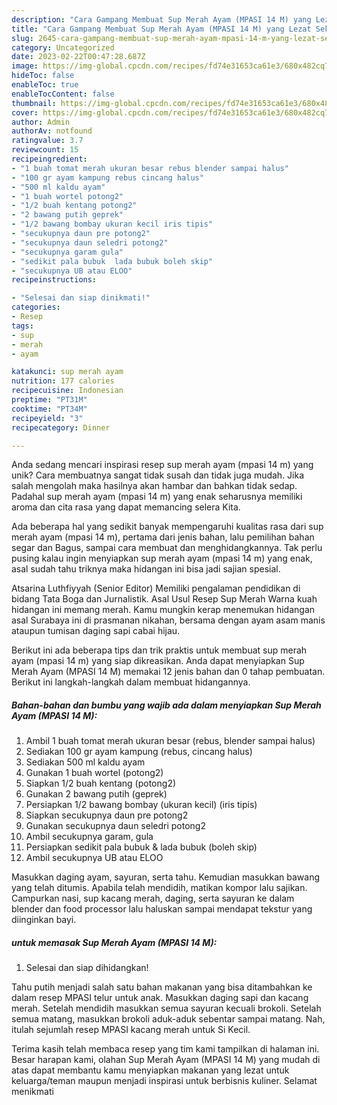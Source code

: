 ```yaml
---
description: "Cara Gampang Membuat Sup Merah Ayam (MPASI 14 M) yang Lezat Sekali"
title: "Cara Gampang Membuat Sup Merah Ayam (MPASI 14 M) yang Lezat Sekali"
slug: 2645-cara-gampang-membuat-sup-merah-ayam-mpasi-14-m-yang-lezat-sekali
category: Uncategorized
date: 2023-02-22T00:47:28.687Z
image: https://img-global.cpcdn.com/recipes/fd74e31653ca61e3/680x482cq70/sup-merah-ayam-mpasi-14-m-foto-resep-utama.jpg
hideToc: false
enableToc: true
enableTocContent: false
thumbnail: https://img-global.cpcdn.com/recipes/fd74e31653ca61e3/680x482cq70/sup-merah-ayam-mpasi-14-m-foto-resep-utama.jpg
cover: https://img-global.cpcdn.com/recipes/fd74e31653ca61e3/680x482cq70/sup-merah-ayam-mpasi-14-m-foto-resep-utama.jpg
author: Admin
authorAv: notfound
ratingvalue: 3.7
reviewcount: 15
recipeingredient:
- "1 buah tomat merah ukuran besar rebus blender sampai halus"
- "100 gr ayam kampung rebus cincang halus"
- "500 ml kaldu ayam"
- "1 buah wortel potong2"
- "1/2 buah kentang potong2"
- "2 bawang putih geprek"
- "1/2 bawang bombay ukuran kecil iris tipis"
- "secukupnya daun pre potong2"
- "secukupnya daun seledri potong2"
- "secukupnya garam gula"
- "sedikit pala bubuk  lada bubuk boleh skip"
- "secukupnya UB atau ELOO"
recipeinstructions:

- "Selesai dan siap dinikmati!"
categories:
- Resep
tags:
- sup
- merah
- ayam

katakunci: sup merah ayam 
nutrition: 177 calories
recipecuisine: Indonesian
preptime: "PT31M"
cooktime: "PT34M"
recipeyield: "3"
recipecategory: Dinner

---
```





Anda sedang mencari inspirasi resep sup merah ayam (mpasi 14 m) yang unik? Cara membuatnya sangat tidak susah dan tidak juga mudah. Jika salah mengolah maka hasilnya akan hambar dan bahkan tidak sedap. Padahal sup merah ayam (mpasi 14 m) yang enak seharusnya memiliki aroma dan cita rasa yang dapat memancing selera Kita.





Ada beberapa hal yang sedikit banyak mempengaruhi kualitas rasa dari sup merah ayam (mpasi 14 m), pertama dari jenis bahan, lalu pemilihan bahan segar dan Bagus, sampai cara membuat dan menghidangkannya. Tak perlu pusing kalau ingin menyiapkan sup merah ayam (mpasi 14 m) yang enak,      asal sudah tahu triknya maka hidangan ini bisa jadi sajian spesial.














Atsarina Luthfiyyah (Senior Editor) Memiliki pengalaman pendidikan di bidang Tata Boga dan Jurnalistik. Asal Usul Resep Sup Merah Warna kuah hidangan ini memang merah. Kamu mungkin kerap menemukan hidangan asal Surabaya ini di prasmanan nikahan, bersama dengan ayam asam manis ataupun tumisan daging sapi cabai hijau.






Berikut ini ada beberapa tips dan trik praktis untuk membuat sup merah ayam (mpasi 14 m) yang siap dikreasikan. Anda dapat menyiapkan Sup Merah Ayam (MPASI 14 M) memakai 12 jenis bahan dan 0 tahap pembuatan. Berikut ini langkah-langkah dalam membuat hidangannya.

<!--inarticleads1-->

##### Bahan-bahan dan bumbu yang wajib ada dalam menyiapkan Sup Merah Ayam (MPASI 14 M):

1. Ambil 1 buah tomat merah ukuran besar (rebus, blender sampai halus)
1. Sediakan 100 gr ayam kampung (rebus, cincang halus)
1. Sediakan 500 ml kaldu ayam
1. Gunakan 1 buah wortel (potong2)
1. Siapkan 1/2 buah kentang (potong2)
1. Gunakan 2 bawang putih (geprek)
1. Persiapkan 1/2 bawang bombay (ukuran kecil) (iris tipis)
1. Siapkan secukupnya daun pre potong2
1. Gunakan secukupnya daun seledri potong2
1. Ambil secukupnya garam, gula
1. Persiapkan sedikit pala bubuk &amp; lada bubuk (boleh skip)
1. Ambil secukupnya UB atau ELOO


Masukkan daging ayam, sayuran, serta tahu. Kemudian masukkan bawang yang telah ditumis. Apabila telah mendidih, matikan kompor lalu sajikan. Campurkan nasi, sup kacang merah, daging, serta sayuran ke dalam blender dan food processor lalu haluskan sampai mendapat tekstur yang diinginkan bayi. 

<!--inarticleads2-->

#####  untuk memasak Sup Merah Ayam (MPASI 14 M):


1. Selesai dan siap dihidangkan!

Tahu putih menjadi salah satu bahan makanan yang bisa ditambahkan ke dalam resep MPASI telur untuk anak. Masukkan daging sapi dan kacang merah. Setelah mendidih masukkan semua sayuran kecuali brokoli. Setelah semua matang, masukkan brokoli aduk-aduk sebentar sampai matang. Nah, itulah sejumlah resep MPASI kacang merah untuk Si Kecil. 

Terima kasih telah membaca resep yang tim kami tampilkan di halaman ini. Besar harapan kami, olahan Sup Merah Ayam (MPASI 14 M) yang mudah di atas dapat membantu kamu menyiapkan makanan yang lezat untuk keluarga/teman maupun menjadi inspirasi untuk berbisnis kuliner. Selamat menikmati
